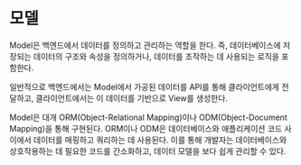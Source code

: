# 모델

Model은 백엔드에서 데이터를 정의하고 관리하는 역할을 한다. 즉, 데이터베이스에 저장되는 데이터의 구조와 속성을 정의하거나, 데이터를 조작하는 데 사용되는 로직을 포함한다.

일반적으로 백엔드에서는 Model에서 가공된 데이터를 API를 통해 클라이언트에게 전달하고, 클라이언트에서는 이 데이터를 기반으로 View를 생성한다.

Model은 대개 ORM(Object-Relational Mapping)이나 ODM(Object-Document Mapping)을 통해 구현된다. ORM이나 ODM은 데이터베이스와 애플리케이션 코드 사이에서 데이터를 매핑하고 쿼리하는 데 사용된다. 이를 통해 개발자는 데이터베이스와 상호작용하는 데 필요한 코드를 간소화하고, 데이터 모델을 보다 쉽게 관리할 수 있다.